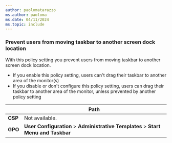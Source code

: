 ```yaml
---
author: paolomatarazzo
ms.author: paoloma
ms.date: 04/11/2024
ms.topic: include
---
```


### Prevent users from moving taskbar to another screen dock location

With this policy setting you prevent users from moving taskbar to another screen dock location.

- If you enable this policy setting, users can't drag their taskbar to another area of the monitor(s)
- If you disable or don't configure this policy setting, users can drag their taskbar to another area of the monitor, unless prevented by another policy setting

|  | Path |
|--|--|
| **CSP** | Not available. |
| **GPO** | **User Configuration** > **Administrative Templates** > **Start Menu and Taskbar** |
